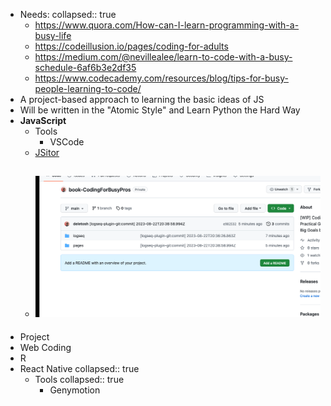 - Needs:
  collapsed:: true
	- https://www.quora.com/How-can-I-learn-programming-with-a-busy-life
	- https://codeillusion.io/pages/coding-for-adults
	- https://medium.com/@nevillealee/learn-to-code-with-a-busy-schedule-6af6b3e2df35
	- https://www.codecademy.com/resources/blog/tips-for-busy-people-learning-to-code/
- A project-based approach to learning the basic ideas of JS
- Will be written in the "Atomic Style" and Learn Python the Hard Way
- **JavaScript**
	- Tools
		- VSCode
	- [JSitor](https://jsitor.com/)
	- ![The samk](../assets/Screenshot_2023-08-22_at_16.44.31_1692737078074_0.png)
		-
- Project
- Web Coding
- R
- React Native
  collapsed:: true
	- Tools
	  collapsed:: true
		- Genymotion